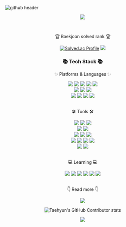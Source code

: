 ![github header](https://user-images.githubusercontent.com/55132964/193653009-bf2ce28b-83ff-4bfb-8ea0-202c2e651694.png)



<div align=center>
<a href="https://hits.seeyoufarm.com"><img src="https://hits.seeyoufarm.com/api/count/incr/badge.svg?url=https%3A%2F%2Fgithub.com%2FLee-SungMin&count_bg=%2379C83D&title_bg=%23555555&icon=&icon_color=%23E7E7E7&title=Number+of+visitors&edge_flat=false"/></a>

<br><p>🏆 Baekjoon solved rank 🏆</p>
	
[![Solved.ac Profile](http://mazassumnida.wtf/api/v2/generate_badge?boj=saevers3)](https://solved.ac/saevers3) <img src="http://mazandi.herokuapp.com/api?handle=saevers3&theme=warm"/>

</div>

<div align=center>
	<h3>📚 Tech Stack 📚</h3>
	<p>✨ Platforms & Languages ✨</p>
</div>
<div align="center">
	<img src="https://img.shields.io/badge/Java-007396?style=flat&logo=Conda-Forge&logoColor=white" />
	<img src="https://img.shields.io/badge/HTML5-E34F26?style=flat&logo=HTML5&logoColor=white" />
	<img src="https://img.shields.io/badge/CSS3-1572B6?style=flat&logo=CSS3&logoColor=white" />
    <img src="https://img.shields.io/badge/Python-3776AB?style=flat&logo=Python&logoColor=white" />
    <img src="https://img.shields.io/badge/PHP-777BB4?style=flat&logo=PHP&logoColor=white" />
	<br>
	<img src="https://img.shields.io/badge/Bootstrap-7952B3?style=flat&logo=Bootstrap&logoColor=white" />
    <img src="https://img.shields.io/badge/XAMPP-FB7A24?style=flat&logo=XAMPP&logoColor=white" />
    <img src="https://img.shields.io/badge/phpMyAdmin-6C78AF?style=flat&logo=phpMyAdmin&logoColor=white" />
	<br>
	<img src="https://img.shields.io/badge/MySQL-4479A1?style=flat&logo=MySQL&logoColor=white" />
	<img src="https://img.shields.io/badge/MariaDB-003545?style=flat&logo=MariaDB&logoColor=white" />
    <img src="https://img.shields.io/badge/Git-F05032?style=flat&logo=Git&logoColor=white" />
	<img src="https://img.shields.io/badge/Linux-FCC624?style=flat&logo=Linux&logoColor=white" />
</div>
<br>
<div align=center>
	<p>🛠 Tools 🛠</p>
</div>
<div align=center>
    <img src="https://img.shields.io/badge/Eclipse IDE-2C2255?style=flat&logo=Eclipse IDE&logoColor=white" />
	<img src="https://img.shields.io/badge/IntelliJ IDEA-000000?style=flat&logo=IntelliJ IDEA&logoColor=white" />
	<img src="https://img.shields.io/badge/Visual%20Studio%20Code-007ACC?style=flat&logo=VisualStudioCode&logoColor=white" />
	<br>
	<img src="https://img.shields.io/badge/Android Studio-3DDC84?style=flat&logo=Android Studio&logoColor=white" />
	<img src="https://img.shields.io/badge/VirtualBox-183A61?style=flat&logo=VirtualBox&logoColor=white" />
    <br>
    <img src="https://img.shields.io/badge/Anaconda-44A833?style=flat&logo=Anaconda&logoColor=white" />
    <img src="https://img.shields.io/badge/Jupyter-F37626?style=flat&logo=Jupyter&logoColor=white" />
    <img src="https://img.shields.io/badge/Google Colab-F9AB00?style=flat&logo=Google Colab&logoColor=white" />
    <br>
    <img src="https://img.shields.io/badge/Notion-000000?style=flat&logo=Notion&logoColor=white" />
	<img src="https://img.shields.io/badge/GitHub-181717?style=flat&logo=GitHub&logoColor=white" />
    <img src="https://img.shields.io/badge/Slack-4A154B?style=flat&logo=Slack&logoColor=white" />
    <img src="https://img.shields.io/badge/Discord-5865F2?style=flat&logo=Discord&logoColor=white" />
    <br>
    <img src="https://img.shields.io/badge/Figma-F24E1E?style=flat&logo=Figma&logoColor=white" />
    <img src="https://img.shields.io/badge/Jira-0053CC?style=flat&logo=Jira&logoColor=white" />
</div>
<br>
<div align=center>
	<p> 💻 Learning 💻</p>
</div>
<div align=center>
    <img src="https://img.shields.io/badge/Apache Hadoop-66CCFF?style=flat&logo=Apache&logoColor=white" />
    <img src="https://img.shields.io/badge/Apache Hive-FDEE21?style=flat&logo=Apache&logoColor=white" />
    <img src="https://img.shields.io/badge/Apache Spark-E25A1C?style=flat&logo=Apache Spark&logoColor=white" />
    <img src="https://img.shields.io/badge/Apache Kafka-231F20?style=flat&logo=Apache Kafka&logoColor=white" />
    <img src="https://img.shields.io/badge/Apache Druid-29F1FB?style=flat&logo=Apache Druid&logoColor=white" />
    <img src="https://img.shields.io/badge/MongoDB-47A248?style=flat&logo=MongoDB&logoColor=white" />
</div>
<br>
<div align=center>
<p> 👇 Read more 👇</p>

<img src="https://github-readme-stats.vercel.app/api/top-langs/?username=Lee-SungMin&layout=compact"><br>

![Taehyun's GitHub Contributor stats](https://github-contributor-stats.vercel.app/api?username=Lee-SungMin)

<img src="https://github-readme-stats.vercel.app/api?username=Lee-SungMin&show_icons=true">

</div>
